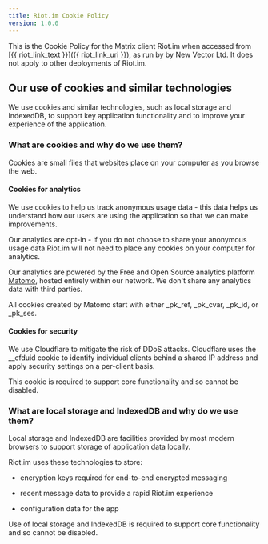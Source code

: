 ```yaml
---
title: Riot.im Cookie Policy
version: 1.0.0
---
```


This is the Cookie Policy for the Matrix client Riot.im when accessed from [{{ riot_link_text }}]({{ riot_link_uri }}), as run by by New Vector Ltd. It does not apply to other deployments of Riot.im.

## Our use of cookies and similar technologies

We use cookies and similar technologies, such as local storage and IndexedDB, to support key application functionality and to improve your experience of the application.

### What are cookies and why do we use them?

Cookies are small files that websites place on your computer as you browse the web.

#### Cookies for analytics

We use cookies to help us track anonymous usage data - this data helps us understand how our users are using the application so that we can make improvements.

Our analytics are opt-in - if you do not choose to share your anonymous usage data Riot.im will not need to place any cookies on your computer for analytics.

Our analytics are powered by the Free and Open Source analytics platform [Matomo](https://matomo.org/), hosted entirely within our network. We don't share any analytics data with third parties.

All cookies created by Matomo start with either  _pk_ref, _pk_cvar, _pk_id, or _pk_ses.

#### Cookies for security

We use Cloudflare to mitigate the risk of DDoS attacks. Cloudflare uses the __cfduid cookie to identify individual clients behind a shared IP address and apply security settings on a per-client basis.

This cookie is required to support core functionality and so cannot be disabled.

### What are local storage and IndexedDB and why do we use them?

Local storage and IndexedDB are facilities provided by most modern browsers to support storage of application data locally.

Riot.im uses these technologies to store:

* encryption keys required for end-to-end encrypted messaging

* recent message data to provide a rapid Riot.im experience

* configuration data for the app

Use of local storage and IndexedDB is required to support core functionality and so cannot be disabled.

